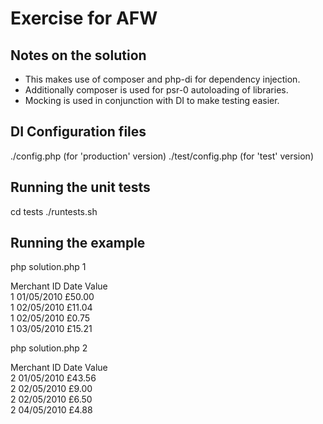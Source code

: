 # Exercise for AFW

## Notes on the solution
* This makes use of composer and php-di for dependency injection.
* Additionally composer is used for psr-0 autoloading of libraries.
* Mocking is used in conjunction with DI to make testing easier.

## DI Configuration files 
./config.php (for 'production' version)
./test/config.php (for 'test' version)

## Running the unit tests
cd tests
./runtests.sh

## Running the example
php solution.php 1

Merchant ID    Date           Value               
1              01/05/2010     £50.00             
1              02/05/2010     £11.04             
1              02/05/2010     £0.75              
1              03/05/2010     £15.21

php solution.php 2

Merchant ID    Date           Value               
2              01/05/2010     £43.56             
2              02/05/2010     £9.00              
2              02/05/2010     £6.50              
2              04/05/2010     £4.88 





